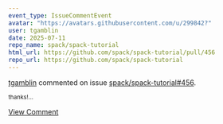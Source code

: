 ```yaml
---
event_type: IssueCommentEvent
avatar: "https://avatars.githubusercontent.com/u/299842?"
user: tgamblin
date: 2025-07-11
repo_name: spack/spack-tutorial
html_url: https://github.com/spack/spack-tutorial/pull/456
repo_url: https://github.com/spack/spack-tutorial
---
```


<a href='https://github.com/tgamblin' target='_blank'>tgamblin</a> commented on issue <a href='https://github.com/spack/spack-tutorial/pull/456' target='_blank'>spack/spack-tutorial#456</a>.

<small>thanks!...</small>

<a href='https://github.com/spack/spack-tutorial/pull/456' target='_blank'>View Comment</a>